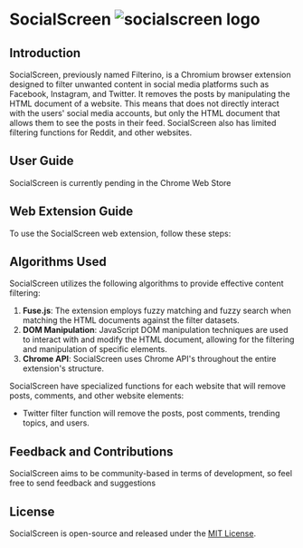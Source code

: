 # SocialScreen ![socialscreen logo](src/filters/socialscreen/128.png)

## Introduction
SocialScreen, previously named Filterino, is a Chromium browser extension designed to filter unwanted content in social media platforms such as Facebook, Instagram, and Twitter. It removes the posts by manipulating the HTML document of a website. This means that does not directly interact with the users' social media accounts, but only the HTML document that allows them to see the posts in their feed. SocialScreen also has limited filtering functions for Reddit, and other websites.


## User Guide
SocialScreen is currently pending in the Chrome Web Store


## Web Extension Guide
To use the SocialScreen web extension, follow these steps:


## Algorithms Used
SocialScreen utilizes the following algorithms to provide effective content filtering:

1. **Fuse.js**: The extension employs fuzzy matching and fuzzy search when matching the HTML documents against the filter datasets.
2. **DOM Manipulation**: JavaScript DOM manipulation techniques are used to interact with and modify the HTML document, allowing for the filtering and manipulation of specific elements.
3. **Chrome API**: SocialScreen uses Chrome API's throughout the entire extension's structure.

SocialScreen have specialized functions for each website that will remove posts, comments, and other website elements:
* Twitter filter function will remove the posts, post comments, trending topics, and users. 


## Feedback and Contributions
SocialScreen aims to be community-based in terms of development, so feel free to send feedback and suggestions 


## License
SocialScreen is open-source and released under the [MIT License](LICENSE).
